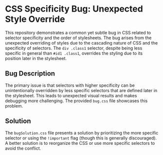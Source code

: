 # CSS Specificity Bug: Unexpected Style Override

This repository demonstrates a common yet subtle bug in CSS related to selector specificity and the order of stylesheets. The bug arises from the unexpected overriding of styles due to the cascading nature of CSS and the specificity of selectors.  The `div .class1` selector, despite being less specific in general than `#id1 .class1`, overrides the styling due to its position later in the stylesheet. 

## Bug Description
The primary issue is that selectors with higher specificity can be unintentionally overridden by less specific selectors that are defined later in the stylesheet. This leads to unexpected visual results and makes debugging more challenging. The provided `bug.css` file showcases this problem. 

## Solution
The `bugSolution.css` file presents a solution by prioritizing the more specific selector or using the `!important` flag (though this is generally discouraged). A better solution is to reorganize the CSS or use more specific selectors to avoid the conflict.
